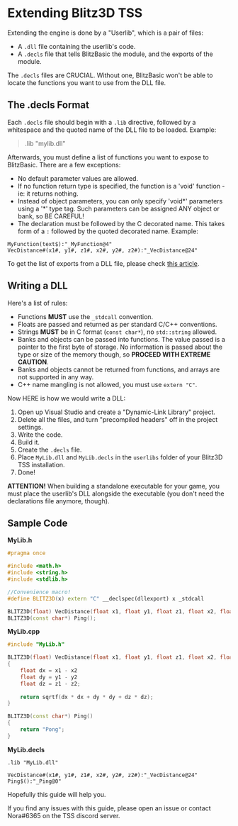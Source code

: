 # Extending Blitz3D TSS

Extending the engine is done by a "Userlib", which is a pair of files:

- A `.dll` file containing the userlib's code.
- A `.decls` file that tells BlitzBasic the module, and the exports of the module.

The `.decls` files are CRUCIAL. Without one, BlitzBasic won't be able to locate the functions you want to use from the DLL file.

## The .decls Format

Each `.decls` file should begin with a `.lib` directive, followed by a whitespace and the quoted name of the DLL file to be loaded. Example:

> .lib "mylib.dll"

Afterwards, you must define a list of functions you want to expose to BlitzBasic. There are a few exceptions:

- No default parameter values are allowed.
- If no function return type is specified, the function is a 'void' function - ie: it returns nothing.
- Instead of object parameters, you can only specify 'void*' parameters using a '*' type tag. Such
parameters can be assigned ANY object or bank, so BE CAREFUL!
- The declaration must be followed by the C decorated name. This takes form of a `:` followed by the quoted decorated name. Example:

```
MyFunction(text$):"_MyFunction@4"
VecDistance#(x1#, y1#, z1#, x2#, y2#, z2#):"_VecDistance@24"
```

To get the list of exports from a DLL file, please check [this article](https://docs.microsoft.com/en-us/cpp/build/reference/dash-exports?view=msvc-170).

## Writing a DLL

Here's a list of rules:

- Functions **MUST** use the `_stdcall` convention.
- Floats are passed and returned as per standard C/C++ conventions.
- Strings **MUST** be in C format (`const char*`), no `std::string` allowed.
- Banks and objects can be passed into functions. The value passed is a pointer to the first byte of storage. No information is passed about the type or size of the memory though, so **PROCEED WITH EXTREME CAUTION**.
- Banks and objects cannot be returned from functions, and arrays are not supported in any way.
- C++ name mangling is not allowed, you must use `extern "C"`.

Now HERE is how we would write a DLL:

1. Open up Visual Studio and create a "Dynamic-Link Library" project.
2. Delete all the files, and turn "precompiled headers" off in the project settings.
3. Write the code.
4. Build it.
5. Create the `.decls` file.
6. Place `MyLib.dll` and `MyLib.decls` in the `userlibs` folder of your Blitz3D TSS installation.
7. Done!

**ATTENTION!** When building a standalone executable for your game, you must place the userlib's DLL alongside the executable (you don't need the declarations file anymore, though).

## Sample Code

**MyLib.h**

```cpp
#pragma once

#include <math.h>
#include <string.h>
#include <stdlib.h>

//Convenience macro!
#define BLITZ3D(x) extern "C" __declspec(dllexport) x _stdcall

BLITZ3D(float) VecDistance(float x1, float y1, float z1, float x2, float y2, float z2);
BLITZ3D(const char*) Ping();
```

**MyLib.cpp**

```cpp
#include "MyLib.h"

BLITZ3D(float) VecDistance(float x1, float y1, float z1, float x2, float y2, float z2)
{
    float dx = x1 - x2
    float dy = y1 - y2
    float dz = z1 - z2;
  
    return sqrtf(dx * dx + dy * dy + dz * dz);
}

BLITZ3D(const char*) Ping()
{
    return "Pong";
}
```

**MyLib.decls**

```
.lib "MyLib.dll"

VecDistance#(x1#, y1#, z1#, x2#, y2#, z2#):"_VecDistance@24"
Ping$():"_Ping@0"
```

Hopefully this guide will help you.

If you find any issues with this guide, please open an issue or contact Nora#6365 on the TSS discord server.
